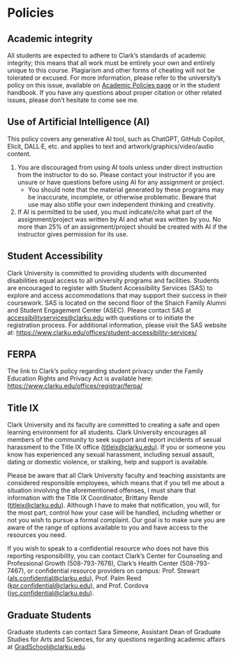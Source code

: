 # Policies

## __Academic integrity__

All students are expected to adhere to Clark’s standards of academic integrity; this means that all work must be entirely your own and entirely unique to this course. Plagiarism and other forms of cheating will not be tolerated or excused. For more information, please refer to the university’s policy on this issue, available on [Academic Policies page](https://catalog.clarku.edu/content.php?catoid=32&navoid=2735#academic-integrity) or in the student handbook. If you have any questions about proper citation or other related issues, please don’t hesitate to come see me.  

## __Use of Artificial Intelligence (AI)__
This policy covers any generative AI tool, such as ChatGPT, GitHub Copilot, Elicit, DALL·E, etc. and applies to text and artwork/graphics/video/audio content. 
1. You are discouraged from using AI tools unless under direct instruction from the instructor to do so. Please contact your instructor if you are unsure or have questions before using AI for any assignment or project. 
    - You should note that the material generated by these programs may be inaccurate, incomplete, or otherwise problematic. Beware that use may also stifle your own independent thinking and creativity.
2. If AI is permitted to be used, you must indicate/cite what part of the assignment/project was written by AI and what was written by you. No more than 25% of an assignment/project should be created with AI if the instructor gives permission for its use. 

## __Student Accessibility__
Clark University is committed to providing students with documented disabilities equal access to all university programs and facilities. Students are encouraged to register with Student Accessibility Services (SAS) to explore and access accommodations that may support their success in their coursework. SAS is located on the second floor of the Shaich Family Alumni and Student Engagement Center (ASEC). Please contact SAS at accessibilityservices@clarku.edu with questions or to initiate the registration process. For additional information, please visit the SAS website at: https://www.clarku.edu/offices/student-accessibility-services/

## __FERPA__
The link to Clark’s policy regarding student privacy under the Family Education Rights and Privacy Act is available here: https://www.clarku.edu/offices/registrar/ferpa/

## __Title IX__
Clark University and its faculty are committed to creating a safe and open learning environment for all students. Clark University encourages all members of the community to seek support and report incidents of sexual harassment to the Title IX office (titleix@clarku.edu). If you or someone you know has experienced any sexual harassment, including sexual assault, dating or domestic violence, or stalking, help and support is available.

Please be aware that all Clark University faculty and teaching assistants are considered responsible employees, which means that if you tell me about a situation involving the aforementioned offenses, I must share that information with the Title IX Coordinator, Brittany Rende (titleix@clarku.edu). Although I have to make that notification, you will, for the most part, control how your case will be handled, including whether or not you wish to pursue a formal complaint. Our goal is to make sure you are aware of the range of options available to you and have access to the resources you need. 

If you wish to speak to a confidential resource who does not have this reporting responsibility, you can contact Clark’s Center for Counseling and Professional Growth (508-793-7678), Clark’s Health Center (508-793-7467), or confidential resource providers on campus: Prof. Stewart (als.confidential@clarku.edu), Prof. Palm Reed (kpr.confidential@clarku.edu), and Prof. Cordova (jvc.confidential@clarku.edu). 

## __Graduate Students__
Graduate students can contact Sara Simeone, Assistant Dean of Graduate Studies for Arts and Sciences, for any questions regarding academic affairs at GradSchool@clarku.edu. 
